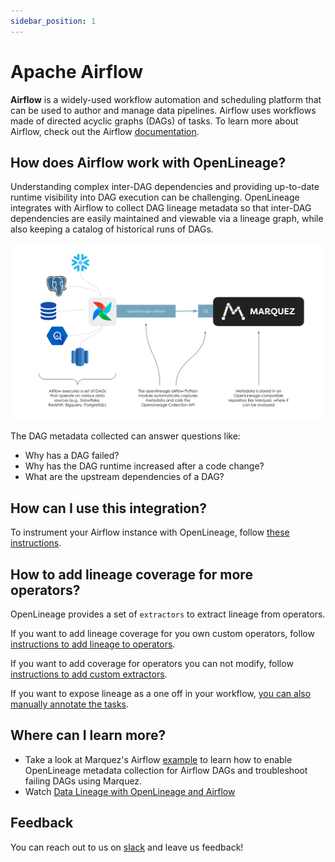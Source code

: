```yaml
---
sidebar_position: 1
---
```


# Apache Airflow

**Airflow** is a widely-used workflow automation and scheduling platform that can be used to author and manage data pipelines. Airflow uses workflows made of directed acyclic graphs (DAGs) of tasks. To learn more about Airflow, check out the Airflow [documentation](https://airflow.apache.org/docs/apache-airflow/stable/index.html).

## How does Airflow work with OpenLineage?

Understanding complex inter-DAG dependencies and providing up-to-date runtime visibility into DAG execution can be challenging. OpenLineage integrates with Airflow to collect DAG lineage metadata so that inter-DAG dependencies are easily maintained and viewable via a lineage graph, while also keeping a catalog of historical runs of DAGs.

![image](./af-schematic.svg)


The DAG metadata collected can answer questions like:

* Why has a DAG failed?
* Why has the DAG runtime increased after a code change?
* What are the upstream dependencies of a DAG?


## How can I use this integration?

To instrument your Airflow instance with OpenLineage, follow [these instructions](usage.md).

## How to add lineage coverage for more operators?

OpenLineage provides a set of `extractors` to extract lineage from operators. 

If you want to add lineage coverage for you own custom operators, follow [instructions to add lineage to operators](operator.md).

If you want to add coverage for operators you can not modify, follow [instructions to add custom extractors](extractors/custom-extractors.md).

If you want to expose lineage as a one off in your workflow, [you can also manually annotate the tasks](manual.md).

## Where can I learn more?

* Take a look at Marquez's Airflow [example](https://github.com/MarquezProject/marquez/tree/main/examples/airflow) to learn how to enable OpenLineage metadata collection for Airflow DAGs and troubleshoot failing DAGs using Marquez.
* Watch [Data Lineage with OpenLineage and Airflow](https://www.youtube.com/watch?v=2s013GQy1Sw)

## Feedback

You can reach out to us on [slack](http://bit.ly/OpenLineageSlack) and leave us feedback!  
